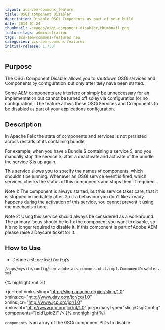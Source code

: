 ```yaml
---
layout: acs-aem-commons_feature
title: OSGi Component Disabler
description: Disable OSGi Components as part of your build
date: 2014-07-24
thumbnail: /images/osgi-component-disabler/thumbnail.png
feature-tags: administration
tags: acs-aem-commons-features new
categories: acs-aem-commons features
initial-release: 1.7.0
---
```


## Purpose

The OSGi Component Disabler allows you to shutdown OSGi services and Components by configuration, but only after they have been started.

Some AEM components are interfere or simply be unneccessary for an implementation but cannot be turned off soley via configuration (or no configuration). The feature allows these OSGi Services and Components to be disabled as part of your applications configuration.


## Description

In Apache Felix the state of components and services is not persisted across restarts of its containing bundle.

For example, when you have a Bundle S containing a service S, and you manually stop the service S; after a deactivate and activate of the bundle the service S is up again.
 
This service allows you to specify the names of components, which shouldn't be running. Whenever an OSGI service event is fired, which services checks the status of this components and stops them if required.

Note 1: The component is always started, but this service takes care, that it is stopped immediately after. So if a behaviour you don't like already happens during the activation of this service, you cannot prevent it using the mechanism here.

Note 2: Using this service should always be considered as a workaround. The primary focus should be to fix the component you want to disable, so it's no longer required to disable it. If this component is part of Adobe AEM please raise a Daycare ticket for it.

## How to Use


* Define a `sling:OsgiConfig`'s

`/apps/mysite/config/com.adobe.acs.commons.util.impl.ComponentDisabler.xml`

{% highlight xml %}
<?xml version="1.0" encoding="UTF-8"?>
<jcr:root xmlns:sling="http://sling.apache.org/jcr/sling/1.0" xmlns:cq="http://www.day.com/jcr/cq/1.0"
    xmlns:jcr="http://www.jcp.org/jcr/1.0" xmlns:nt="http://www.jcp.org/jcr/nt/1.0"
    jcr:primaryType="sling:OsgiConfig"
    components="[pid1,pid2]"
    />
{% endhighlight %}     

`components` is an array of the OSGi component PIDs to disable.

